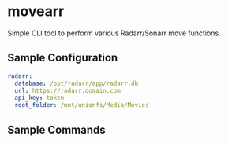 # movearr

Simple CLI tool to perform various Radarr/Sonarr move functions.

## Sample Configuration

```yml
radarr:
  database: /opt/radarr/app/radarr.db
  url: https://radarr.domain.com
  api_key: token
  root_folder: /mnt/unionfs/Media/Movies
```

## Sample Commands



